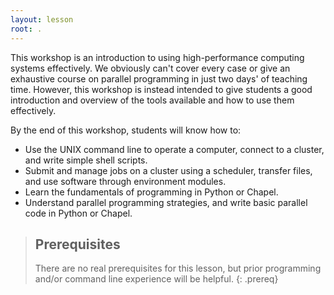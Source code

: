 ```yaml
---
layout: lesson
root: .
---
```


This workshop is an introduction to using high-performance computing systems effectively.
We obviously can't cover every case or give an exhaustive course on parallel programming in just two days' of teaching time.
However, this workshop is instead intended to give students a good introduction and overview of the tools available and how to use them effectively.

By the end of this workshop, students will know how to:

* Use the UNIX command line to operate a computer, connect to a cluster, and write simple shell scripts.
* Submit and manage jobs on a cluster using a scheduler, transfer files, and use software through environment modules.
* Learn the fundamentals of programming in Python or Chapel.
* Understand parallel programming strategies, and write basic parallel code in Python or Chapel. 

> ## Prerequisites
>
> There are no real prerequisites for this lesson, 
> but prior programming and/or command line experience will be helpful.
{: .prereq}

